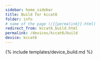 ```yaml
---
sidebar: home_sidebar
title: Build for kccat6
folder: info
# name of the page (/{{permalink}}.html)
redirect_from: kccat6_build.html
permalink: /devices/kccat6/build
device: kccat6
---
```

{% include templates/device_build.md %}

